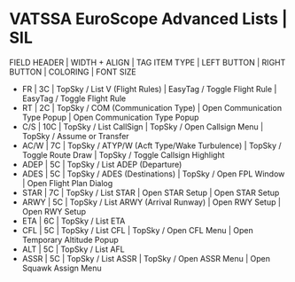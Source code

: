 # VATSSA EuroScope Advanced Lists | SIL

FIELD HEADER | WIDTH + ALIGN | TAG ITEM TYPE | LEFT BUTTON | RIGHT BUTTON | COLORING | FONT SIZE



- FR        | 3C    | TopSky / List V (Flight Rules)                    | EasyTag / Toggle Flight Rule      | EasyTag / Toggle Flight Rule
- RT        | 2C    | TopSky / COM (Communication Type)                 | Open Communication Type Popup     | Open Communication Type Popup
- C/S       | 10C   | TopSky / List CallSign                            | TopSky / Open Callsign Menu       | TopSky / Assume or Transfer
- AC/W      | 7C    | TopSky / ATYP/W (Acft Type/Wake Turbulence)       | TopSky / Toggle Route Draw        | TopSky / Toggle Callsign Highlight
- ADEP      | 5C    | TopSky / List ADEP (Departure)
- ADES      | 5C    | TopSky / ADES (Destinations)                      | TopSky / Open FPL Window          | Open Flight Plan Dialog
- STAR      | 7C    | TopSky / List STAR                                | Open STAR Setup                   | Open STAR Setup
- ARWY      | 5C    | TopSky / List ARWY (Arrival Runway)               | Open RWY Setup                    | Open RWY Setup
- ETA       | 6C    | TopSky / List ETA
- CFL       | 5C    | TopSky / List CFL                                 | TopSky / Open CFL Menu            | Open Temporary Altitude Popup
- ALT       | 5C    | TopSky / List AFL                                
- ASSR      | 5C    | TopSky / List ASSR                                | TopSky / Open ASSR Menu           | Open Squawk Assign Menu

